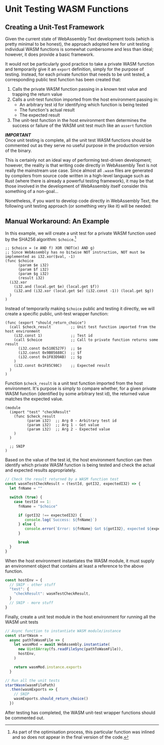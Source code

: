 # Unit Testing WASM Functions

## Creating a Unit-Test Framework

Given the current state of WebAssembly Text development tools (which is pretty minimal to be honest), the approach adopted here for unit testing individual WASM functions is somewhat cumbersome and less than ideal; however, it does provide a basic framework.

It would not be particularly good practice to take a private WASM function and temporarily give it an `export` definition, simply for the purpose of testing.
Instead, for each private function that needs to be unit tested, a corresponding public test function has been created that:

1. Calls the private WASM function passing in a known test value and trapping the return value
1. Calls a unit-test function imported from the host environment passing in:
   * An arbitrary test id for identifying which function is being tested
   * The function's actual result
   * The expected result
1. The unit-test function in the host environment then determines the success or failure of the WASM unit test much like an `assert` function

***IMPORTANT***<br>
Once unit testing is complete, all the unit test WASM functions should be commented out as they serve no useful purpose in the production version of the binary.

This is certainly not an ideal way of performing test-driven development; however, the reality is that writing code directly in WebAssembly Text is not really the mainstream use case.
Since almost all `.wasm` files are generated by compilers from source code written in a high-level language such as Rust (where there is already a powerful testing framework), it may be that those involved in the development of WebAssembly itself consider this something of a non-goal...

Nonetheless, if you want to develop code directly in WebAssembly Text, the following unit testing approach (or something very like it) will be needed:

## Manual Workaround: An Example

In this example, we will create a unit test for a private WASM function used by the SHA256 algorithm: `$choice`.[^1]

```wast
;; $choice = (e AND f) XOR (NOT(e) AND g)
;; Since WebAssembly has no bitwise NOT instruction, NOT must be implemented as i32.xor($val, -1)
(func $choice
      (param $e i32)
      (param $f i32)
      (param $g i32)
      (result i32)
  (i32.xor
    (i32.and (local.get $e) (local.get $f))
    (i32.and (i32.xor (local.get $e) (i32.const -1)) (local.get $g))
  )
)
```

Instead of temporarily making `$choice` public and testing it directly, we will create a specific public, unit-test wrapper function:

```wast
(func (export "should_return_choice")
  (call $check_result         ;; Unit test function imported from the host environment
    (i32.const 1)             ;; Test id
    (call $choice             ;; Call to private function returns some result
      (i32.const 0x510E527F)  ;; $e
      (i32.const 0x9B05688C)  ;; $f
      (i32.const 0x1F83D9AB)  ;; $g
    )
    (i32.const 0x1F85C98C)    ;; Expected result
  )
)
```

Function `$check_result` is a unit test function imported from the host environment.
It's purpose is simply to compare whether, for a given private WASM function (identified by some arbitrary test id), the returned value matches the expected value.

```wast
(module
  (import "test" "checkResult"
    (func $check_result
          (param i32)  ;; Arg 0 - Arbitrary test id
          (param i32)  ;; Arg 1 - Got value
          (param i32)  ;; Arg 2 - Expected value
    )
  )

  ;; SNIP
)
```

Based on the value of the test id, the host environment function can then identify which private WASM function is being tested and check the actual and expected results appropriately.

```javascript
// Check the result returned by a WASM function test
const wasmTestCheckResult = (testId, gotI32, expectedI32) => {
  let fnName = ""

  switch (true) {
    case testId == 1:
      fnName = "$choice"

      if (gotI32 !== expectedI32) {
         console.log(`Success: ${fnName}`)
      } else {
         console.error(`Error: ${fnName} Got ${gotI32}, expected ${expectedI32}`)
      }

      break
  }
}
```

When the host environment instantiates the WASM module, it must supply an environment object that contains at least a reference to the above function.

```javascript
const hostEnv = {
  // SNIP - other stuff
  "test": {
    "checkResult": wasmTestCheckResult,
  }
  // SNIP - more stuff
}
```

Finally, create a unit test module in the host environment for running all the WASM unit tests

```javascript
// Async function to instantiate WASM module/instance
const startWasm =
  async pathToWasmFile => {
    let wasmMod = await WebAssembly.instantiate(
      new Uint8Array(fs.readFileSync(pathToWasmFile)),
      hostEnv,
    )

    return wasmMod.instance.exports
  }

// Run all the unit tests
startWasm(wasmFilePath)
  .then(wasmExports => {
    // SNIP
    wasmExports.should_return_choice()
  })
```

After testing has completed, the WASM unit-test wrapper functions should be commented out.

[^1]: As part of the optimisation process, this particular function was inlined and so does not appear in the final version of the code.

